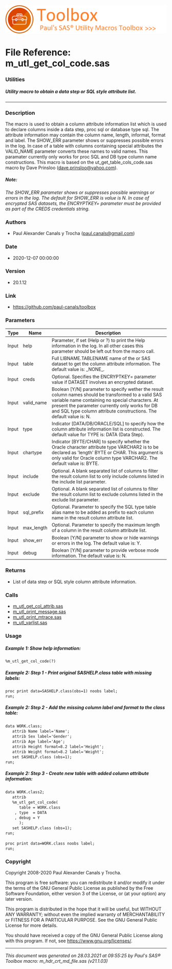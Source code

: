 ![../misc/images/doc_banner.png](../misc/images/doc_banner.png)
# 
# File Reference: m_utl_get_col_code.sas

### Utilities

##### Utility macro to obtain a data step or SQL style attribute list.

***

### Description
The macro is used to obtain a column attribute information list which is used to declare columns inside a data step, proc sql or database type sql. The attribute information may contain the column name, length, informat, format and label. The SHOW_ERR parameter shows or suppresses possible errors in the log. In case of a table with columns containing special attributes the VALID_NAME parameter converts these names to valid names. This paramater currently only works for proc SQL and DB type column name constructions. This macro is based on the ut_get_table_cols_code.sas macro by Dave Prinsloo (dave.prinsloo@yahoo.com).

##### *Note:*
*The SHOW_ERR parameter shows or suppresses possible warnings or errors in the log. The default for SHOW_ERR is value is N.*
*In case of encrypted SAS datasets, the ENCRYPTKEY= parameter must be provided as part of the CREDS credentials string.*

### Authors
* Paul Alexander Canals y Trocha (paul.canals@gmail.com)

### Date
* 2020-12-07 00:00:00

### Version
* 20.1.12

### Link
* https://github.com/paul-canals/toolbox

### Parameters
| Type | Name | Description |
| ---- | ---- | ----------- |
| Input | help | Parameter, if set (Help or ?) to print the Help information in the log. In all other cases this parameter should be left out from the macro call. |
| Input | table | Full LIBNAME.TABLENAME name of the or SAS dataset to get the column attribute information. The default value is: \_NONE\_. |
| Input | creds | Optional. Specifies the ENCRYPTKEY= parameter value if DATASET involves an encrypted dataset. |
| Input | valid_name | Boolean [Y/N] parameter to specify wether the result column names should be transformed to a valid SAS variable name containing no special characters. At present the parameter currently only works for DB and SQL type column attribute constructions. The default value is: N. |
| Input | type | Indicator [DATA/DB/ORACLE/SQL] to specify how the column attribute information list is constructed. The default value for TYPE is: DATA (Data Step). |
| Input | chartype | Indicator [BYTE/CHAR] to specify whether the Oracle character attribute type VARCHAR2 is to be declared as 'length' BYTE or CHAR. This argument is only valid for Oracle column type VARCHAR2. The default value is: BYTE. |
| Input | include | Optional. A blank separated list of columns to filter the result column list to only include columns listed in the include list parameter. |
| Input | exclude | Optional. A blank separated list of columns to filter the result column list to exclude columns listed in the exclude list parameter. |
| Input | sql_prefix | Optional. Parameter to specify the SQL type table alias name to be added as prefix to each column name in the result column attribute list. |
| Input | max_length | Optional. Parameter to specify the maximum length of a column in the result column attribute list. |
| Input | show_err | Boolean [Y/N] parameter to show or hide warnings or errors in the log. The default value is: Y. |
| Input | debug | Boolean [Y/N] parameter to provide verbose mode information. The default value is: N. |

### Returns
* List of data step or SQL style column attribute information.

### Calls
* [m_utl_get_col_attrib.sas](m_utl_get_col_attrib.md)
* [m_utl_print_message.sas](m_utl_print_message.md)
* [m_utl_print_mtrace.sas](m_utl_print_mtrace.md)
* [m_utl_varlist.sas](m_utl_varlist.md)

### Usage

##### Example 1: Show help information:
```sas
%m_utl_get_col_code(?)
```

##### Example 2: Step 1 - Print original SASHELP.class table with missing labels:
```sas
proc print data=SASHELP.class(obs=1) noobs label;
run;
```

##### Example 2: Step 2 - Add the missing column label and format to the class table:
```sas
data WORK.class;
   attrib Name label='Name';
   attrib Sex label='Gender';
   attrib Age label='Age';
   attrib Height format=8.2 label='Height';
   attrib Weight format=8.2 label='Weight';
   set SASHELP.class (obs=1);
run;
```

##### Example 2: Step 3 - Create new table with added column attribute information:
```sas
data WORK.class2;
   attrib
   %m_utl_get_col_code(
      table = WORK.class
    , type  = DATA
    , debug = Y
      );
   set SASHELP.class (obs=1);
run;

proc print data=WORK.class noobs label;
run;
```

### Copyright
Copyright 2008-2020 Paul Alexander Canals y Trocha. 
 
This program is free software: you can redistribute it and/or modify 
it under the terms of the GNU General Public License as published by 
the Free Software Foundation, either version 3 of the License, or 
(at your option) any later version. 
 
This program is distributed in the hope that it will be useful, 
but WITHOUT ANY WARRANTY; without even the implied warranty of 
MERCHANTABILITY or FITNESS FOR A PARTICULAR PURPOSE. See the 
GNU General Public License for more details. 
 
You should have received a copy of the GNU General Public License 
along with this program. If not, see <https://www.gnu.org/licenses/>. 


***
*This document was generated on 28.03.2021 at 09:55:25  by Paul's SAS&reg; Toolbox macro: m_hdr_crt_md_file.sas (v21.1.03)*
